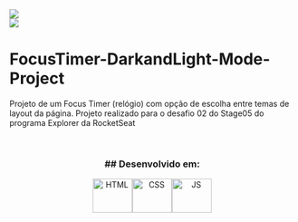 

<img src="https://i.imgur.com/26eUCjP.jpg">
<br>
<img src="https://i.imgur.com/KF5gEcW.jpg">

# FocusTimer-DarkandLight-Mode-Project
Projeto de um Focus Timer (relógio) com opção de escolha entre temas de layout da página. Projeto realizado para o desafio 02 do Stage05 do programa Explorer da RocketSeat

<br>
<h3 align="center"> ## Desenvolvido em:</h3>
<div align="center">
<img align="center" alt="HTML" height="60" width="70" src="https://cdn.worldvectorlogo.com/logos/html-1.svg"><img align="center" alt="CSS" height="60" width="70" src="https://cdn.worldvectorlogo.com/logos/css-3.svg"><img align="center" alt="JS" height="60" width="70" src="https://cdn.worldvectorlogo.com/logos/javascript-1.svg">
</div>
